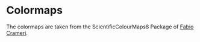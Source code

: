 # Colormaps

The colormaps are taken from the ScientificColourMaps8 Package of [Fabio Crameri](www.fabiocrameri.ch/colourmaps).
